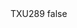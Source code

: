 <?xml version="1.0" encoding="UTF-8"?>
<CustomMetadata xmlns="http://soap.sforce.com/2006/04/metadata">
    <label>TXU289</label>
    <protected>false</protected>
</CustomMetadata>
